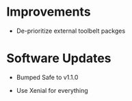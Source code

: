 # Improvements

- De-prioritize external toolbelt packges

# Software Updates

- Bumped Safe to v1.1.0

- Use Xenial for everything


